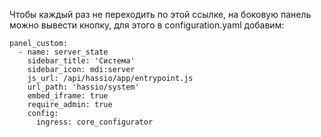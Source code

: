 Чтобы каждый раз не переходить по этой ссылке, на боковую панель можно вывести кнопку, для этого в configuration.yaml добавим:
```
panel_custom:
  - name: server_state
    sidebar_title: 'Система'
    sidebar_icon: mdi:server
    js_url: /api/hassio/app/entrypoint.js
    url_path: 'hassio/system'
    embed_iframe: true
    require_admin: true
    config:
      ingress: core_configurator 
```
